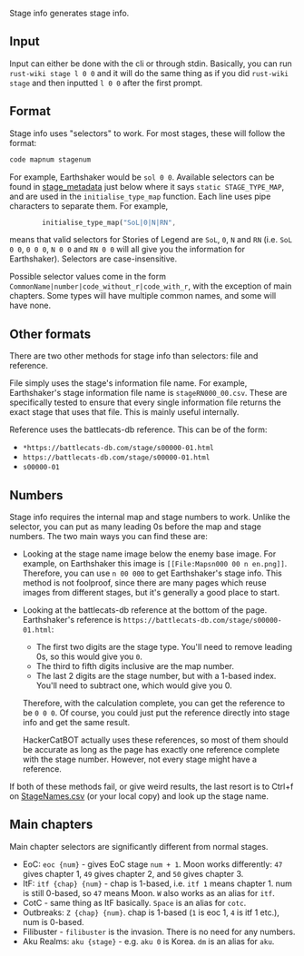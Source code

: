Stage info generates stage info.

## Input
Input can either be done with the cli or through stdin. Basically, you can run `rust-wiki stage l 0 0` and it will do the same thing as if you did `rust-wiki stage` and then inputted `l 0 0` after the first prompt.

## Format
Stage info uses "selectors" to work. For most stages, these will follow the format:
```bash
code mapnum stagenum
```

For example, Earthshaker would be `sol 0 0`. Available selectors can be found in [stage_metadata](../src/data/stage/raw/stage_metadata.rs#L178) just below where it says `static STAGE_TYPE_MAP`, and are used in the `initialise_type_map` function. Each line uses pipe characters to separate them. For example,
```rust
        initialise_type_map("SoL|0|N|RN",                               T::SoL),
```
means that valid selectors for Stories of Legend are `SoL`, `0`, `N` and `RN` (i.e. `SoL 0 0`, `0 0 0`, `N 0 0` and `RN 0 0` will all give you the information for Earthshaker). Selectors are case-insensitive.
<!-- Note: need to update line number whenever stuff changes -->

Possible selector values come in the form `CommonName|number|code_without_r|code_with_r`, with the exception of main chapters. Some types will have multiple common names, and some will have none.

## Other formats

There are two other methods for stage info than selectors: file and reference.

File simply uses the stage's information file name. For example, Earthshaker's stage information file name is `stageRN000_00.csv`. These are specifically tested to ensure that every single information file returns the exact stage that uses that file. This is mainly useful internally.

Reference uses the battlecats-db reference. This can be of the form:
- `*https://battlecats-db.com/stage/s00000-01.html`
- `https://battlecats-db.com/stage/s00000-01.html`
- `s00000-01`

## Numbers
Stage info requires the internal map and stage numbers to work. Unlike the selector, you can put as many leading 0s before the map and stage numbers. The two main ways you can find these are:

- Looking at the stage name image below the enemy base image. For example, on Earthshaker this image is `[[File:Mapsn000 00 n en.png]]`. Therefore, you can use `n 00 000` to get Earthshaker's stage info. This method is not foolproof, since there are many pages which reuse images from different stages, but it's generally a good place to start.
- Looking at the battlecats-db reference at the bottom of the page. Earthshaker's reference is `https://battlecats-db.com/stage/s00000-01.html`:
  - The first two digits are the stage type. You'll need to remove leading 0s, so this would give you `0`.
  - The third to fifth digits inclusive are the map number.
  - The last 2 digits are the stage number, but with a 1-based index. You'll need to subtract one, which would give you 0.

  Therefore, with the calculation complete, you can get the reference to be `0 0 0`. Of course, you could just put the reference directly into stage info and get the same result.

  HackerCatBOT actually uses these references, so most of them should be accurate as long as the page has exactly one reference complete with the stage number. However, not every stage might have a reference.

If both of these methods fail, or give weird results, the last resort is to Ctrl+f on [StageNames.csv](https://battlecats.miraheze.org/wiki/User:TheWWRNerdGuy/data/StageNames.csv) (or your local copy) and look up the stage name.

## Main chapters
Main chapter selectors are significantly different from normal stages.

- EoC: `eoc {num}` - gives EoC stage `num + 1`. Moon works differently: `47` gives chapter 1, `49` gives chapter 2, and `50` gives chapter 3.
- ItF: `itf {chap} {num}` - chap is 1-based, i.e. `itf 1` means chapter 1. num is still 0-based, so `47` means Moon. `W` also works as an alias for `itf`.
- CotC - same thing as ItF basically. `Space` is an alias for `cotc`.
- Outbreaks: `Z {chap} {num}`. chap is 1-based (`1` is eoc 1, `4` is itf 1 etc.), num is 0-based.
- Filibuster - `filibuster` is the invasion. There is no need for any numbers.
- Aku Realms: `aku {stage}` - e.g. `aku 0` is Korea. `dm` is an alias for `aku`.
